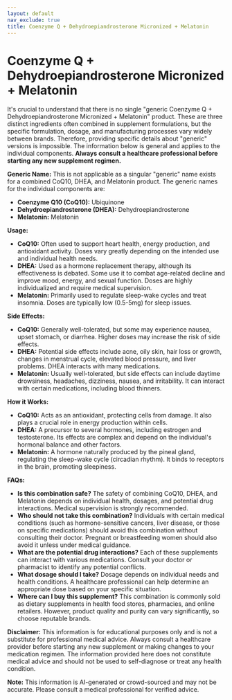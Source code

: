 ```yaml
---
layout: default
nav_exclude: true
title: Coenzyme Q + Dehydroepiandrosterone Micronized + Melatonin
---
```


# Coenzyme Q + Dehydroepiandrosterone Micronized + Melatonin

It's crucial to understand that there is no single "generic Coenzyme Q + Dehydroepiandrosterone Micronized + Melatonin" product.  These are three distinct ingredients often combined in supplement formulations, but the specific formulation, dosage, and manufacturing processes vary widely between brands.  Therefore, providing specific details about "generic" versions is impossible.  The information below is general and applies to the individual components.  **Always consult a healthcare professional before starting any new supplement regimen.**


**Generic Name:**  This is not applicable as a singular "generic" name exists for a combined CoQ10, DHEA, and Melatonin product.  The generic names for the individual components are:

* **Coenzyme Q10 (CoQ10):** Ubiquinone
* **Dehydroepiandrosterone (DHEA):**  Dehydroepiandrosterone
* **Melatonin:** Melatonin


**Usage:**

* **CoQ10:**  Often used to support heart health, energy production, and antioxidant activity.  Doses vary greatly depending on the intended use and individual health needs.
* **DHEA:** Used as a hormone replacement therapy, although its effectiveness is debated.  Some use it to combat age-related decline and improve mood, energy, and sexual function.  Doses are highly individualized and require medical supervision.
* **Melatonin:** Primarily used to regulate sleep-wake cycles and treat insomnia.  Doses are typically low (0.5-5mg) for sleep issues.


**Side Effects:**

* **CoQ10:** Generally well-tolerated, but some may experience nausea, upset stomach, or diarrhea.  Higher doses may increase the risk of side effects.
* **DHEA:** Potential side effects include acne, oily skin, hair loss or growth, changes in menstrual cycle, elevated blood pressure, and liver problems.  DHEA interacts with many medications.
* **Melatonin:** Usually well-tolerated, but side effects can include daytime drowsiness, headaches, dizziness, nausea, and irritability.  It can interact with certain medications, including blood thinners.


**How it Works:**

* **CoQ10:** Acts as an antioxidant, protecting cells from damage. It also plays a crucial role in energy production within cells.
* **DHEA:** A precursor to several hormones, including estrogen and testosterone.  Its effects are complex and depend on the individual's hormonal balance and other factors.
* **Melatonin:**  A hormone naturally produced by the pineal gland, regulating the sleep-wake cycle (circadian rhythm). It binds to receptors in the brain, promoting sleepiness.


**FAQs:**

* **Is this combination safe?**  The safety of combining CoQ10, DHEA, and Melatonin depends on individual health, dosages, and potential drug interactions.  Medical supervision is strongly recommended.
* **Who should not take this combination?** Individuals with certain medical conditions (such as hormone-sensitive cancers, liver disease, or those on specific medications) should avoid this combination without consulting their doctor.  Pregnant or breastfeeding women should also avoid it unless under medical guidance.
* **What are the potential drug interactions?** Each of these supplements can interact with various medications. Consult your doctor or pharmacist to identify any potential conflicts.
* **What dosage should I take?**  Dosage depends on individual needs and health conditions.  A healthcare professional can help determine an appropriate dose based on your specific situation.
* **Where can I buy this supplement?**  This combination is commonly sold as dietary supplements in health food stores, pharmacies, and online retailers.  However, product quality and purity can vary significantly, so choose reputable brands.


**Disclaimer:** This information is for educational purposes only and is not a substitute for professional medical advice. Always consult a healthcare provider before starting any new supplement or making changes to your medication regimen.  The information provided here does not constitute medical advice and should not be used to self-diagnose or treat any health condition.


**Note:** This information is AI-generated or crowd-sourced and may not be accurate. Please consult a medical professional for verified advice.